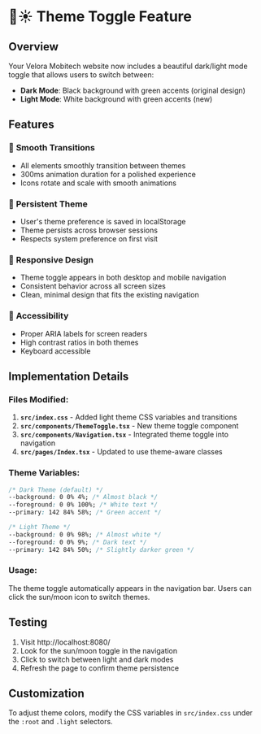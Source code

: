 # 🌙☀️ Theme Toggle Feature

## Overview

Your Velora Mobitech website now includes a beautiful dark/light mode toggle that allows users to switch between:

- **Dark Mode**: Black background with green accents (original design)
- **Light Mode**: White background with green accents (new)

## Features

### 🎨 **Smooth Transitions**

- All elements smoothly transition between themes
- 300ms animation duration for a polished experience
- Icons rotate and scale with smooth animations

### 💾 **Persistent Theme**

- User's theme preference is saved in localStorage
- Theme persists across browser sessions
- Respects system preference on first visit

### 📱 **Responsive Design**

- Theme toggle appears in both desktop and mobile navigation
- Consistent behavior across all screen sizes
- Clean, minimal design that fits the existing navigation

### 🎯 **Accessibility**

- Proper ARIA labels for screen readers
- High contrast ratios in both themes
- Keyboard accessible

## Implementation Details

### Files Modified:

1. **`src/index.css`** - Added light theme CSS variables and transitions
2. **`src/components/ThemeToggle.tsx`** - New theme toggle component
3. **`src/components/Navigation.tsx`** - Integrated theme toggle into navigation
4. **`src/pages/Index.tsx`** - Updated to use theme-aware classes

### Theme Variables:

```css
/* Dark Theme (default) */
--background: 0 0% 4%; /* Almost black */
--foreground: 0 0% 100%; /* White text */
--primary: 142 84% 58%; /* Green accent */

/* Light Theme */
--background: 0 0% 98%; /* Almost white */
--foreground: 0 0% 9%; /* Dark text */
--primary: 142 84% 50%; /* Slightly darker green */
```

### Usage:

The theme toggle automatically appears in the navigation bar. Users can click the sun/moon icon to switch themes.

## Testing

1. Visit http://localhost:8080/
2. Look for the sun/moon toggle in the navigation
3. Click to switch between light and dark modes
4. Refresh the page to confirm theme persistence

## Customization

To adjust theme colors, modify the CSS variables in `src/index.css` under the `:root` and `.light` selectors.

